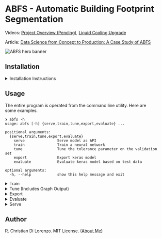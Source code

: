 # ABFS - Automatic Building Footprint Segmentation

Videos: [Project Overview (Pending)](#), [Liquid Cooling Upgrade](https://www.youtube.com/watch?v=Qdmf7I5BPtk)

Article: [Data Science from Concept to Production: A Case Study of ABFS](https://rcd.ai/abfs-project)

![ABFS hero banner](https://user-images.githubusercontent.com/634167/53965119-92100c80-40be-11e9-9568-e509db7b4870.jpg)

## Installation

<details>
  <summary>Installation Instructions</summary>
  
For this project, we'll use python 3.6.8. Go ahead and install `pyenv` if you don't already have it.

```
# * Install pyenv: https://github.com/pyenv/pyenv-installer
# * Add init commands to bash profile (bashrc, etc.)
# * Source shell before continuing

# Install proper version
pyenv install 3.6.8
```

Within the project directory, go ahead and setup a new virtual environment.

```
pyenv virtualenv 3.6.8 abfs-env
pyenv activate abfs-env
```

For `GDAL`, you'll need to install it separately through Homebrew/APT before installing the remaining requirements.

```
# Numpy must be installed BEFORE gdal (https://gis.stackexchange.com/a/274328)
pip install numpy

# On macOS:
brew install gdal

# On Debian/Ubuntu:
sudo apt-get install libgdal-dev
pip install \
  --global-option=build_ext \
  --global-option="-I/usr/include/gdal" GDAL==`gdal-config --version`
```

Now, go ahead and install the remaining dependencies.

```
pip install -r requirements.txt
```

For this program, you'll also need to decide whether to use a GPU-based backend.

```
# With CUDA-based GPU:
pip install tensorflow-gpu

# Without GPU:
pip install tensorflow
```

With these packages now available, install the command line utility.

```
python setup.py install
```

Verify it is installed properly by running the CLI.

```
abfs
```

If this returns an error about the command not being found, you may have to prepend the current python binary.

```
python -m abfs <COMMAND> <OPTIONS>
```
</details>


## Usage

The entire program is operated from the command line utility. Here are some examples.

```
❯ abfs -h
usage: abfs [-h] {serve,train,tune,export,evaluate} ...

positional arguments:
  {serve,train,tune,export,evaluate}
    serve               Serve model as API
    train               Train a neural network
    tune                Tune the tolerance parameter on the validation set
    export              Export keras model
    evaluate            Evaluate keras model based on test data

optional arguments:
  -h, --help            show this help message and exit
```

<details>
  <summary>Train</summary>

```
❯ abfs train -h
Using TensorFlow backend.
usage: abfs train [-h] [-lr LEARNING_RATE] [-s SIZE] [-e EPOCHS]
                  [-b BATCH_SIZE] [-mb MAX_BATCHES] [-gpus GPU_COUNT]

optional arguments:
  -h, --help            show this help message and exit
  -lr LEARNING_RATE, --learning-rate LEARNING_RATE
  -s SIZE, --size SIZE  Size of image
  -e EPOCHS, --epochs EPOCHS
  -b BATCH_SIZE, --batch-size BATCH_SIZE
                        Number of examples per batch
  -mb MAX_BATCHES, --max-batches MAX_BATCHES
                        Maximum batches per epoch
  -gpus GPU_COUNT, --gpu-count GPU_COUNT

❯ abfs train -lr 0.02 --batch-size 8 --epochs 150 -gpus 2
...
```
</details>


<details>
  <summary>Tune (Includes Graph Output)</summary>

```
❯ abfs tune -h
usage: abfs tune [-h] [-w WEIGHTS_PATH] [-e MAX_EXAMPLES] [-s SIZE]
                 [-gpus GPU_COUNT]

optional arguments:
  -h, --help            show this help message and exit
  -w WEIGHTS_PATH, --weights-path WEIGHTS_PATH
                        Path to hdf5 model weights
  -e MAX_EXAMPLES, --max-examples MAX_EXAMPLES
                        Max number of examples to validate against
  -s SIZE, --size SIZE  Size of image
  -gpus GPU_COUNT, --gpu-count GPU_COUNT

❯ abfs tune -w checkpoints/<INSERT WEIGHTS HERE>.hdf5 -gpus 2
Tuning of the tolerance parameter will occur on 431 images.
Loading weights from checkpoints/<INSERT WEIGHTS HERE>.hdf5
Calculating F1-Scores... This may take perhaps even an hour if no GPU.
F1-Score calculation complete: 7.31 seconds
Plot has been saved to /tmp/tmpsyo8l1vi.png. Please open to view.
Tuned tolerance: 0.70 w/ median=0.6974 stdev=0.1722
```

![F1-Score Tuning Results](https://user-images.githubusercontent.com/634167/53690640-83cb9480-3d3c-11e9-99e6-e0efd910e22f.png)
</details>
  
<details>
  <summary>Export</summary>

```
❯ abfs export -h
Using TensorFlow backend.
usage: abfs export [-h] [-s SIZE] [-o OUTPUT]

optional arguments:
  -h, --help            show this help message and exit
  -s SIZE, --size SIZE  Size of image
  -o OUTPUT, --output OUTPUT

❯ abfs export -s 512 -o architecture
Using TensorFlow backend.
Save to "models/architecture.json"
```
</details>

<details>
  <summary>Evaluate</summary>

```
❯ abfs evaluate -h
Using TensorFlow backend.
usage: abfs evaluate [-h] [-w WEIGHTS_PATH] [-b BATCH_SIZE] [-s SIZE]

optional arguments:
  -h, --help            show this help message and exit
  -w WEIGHTS_PATH, --weights-path WEIGHTS_PATH
                        Path to hdf5 model weights
  -b BATCH_SIZE, --batch-size BATCH_SIZE
                        Number of examples per batch
  -s SIZE, --size SIZE  Size of image

❯ abfs evaluate -w checkpoints/unet-d82jd2-0020-0.19.hdf5
...
Loading weights from "checkpoints/unet-d82jd2-0020-0.19.hdf5"
Results:
[('loss', 0.1882165691484708), ...
```
</details>

<details>
  <summary>Serve</summary>

```
❯ abfs serve -h
Using TensorFlow backend.
usage: abfs serve [-h] [-w WEIGHTS_PATH] [-m MODEL_PATH] [-a ADDRESS]
                  [-p PORT]

optional arguments:
  -h, --help            show this help message and exit
  -w WEIGHTS_PATH, --weights-path WEIGHTS_PATH
                        Path to hdf5 model weights
  -m MODEL_PATH, --model-path MODEL_PATH
                        Path to keras model JSON
  -a ADDRESS, --address ADDRESS
                        Address to bind server to
  -p PORT, --port PORT  Port for server to listen on

❯ abfs serve \
    --weights-path checkpoints/unet-d82jd2-0020-0.19.hdf5 \
    --model-path models/unet-d82jd2.json \
    --mapbox-api-key <INSERT KEY HERE>
Using TensorFlow backend.
Serving on 0.0.0.0:1337
```
</details>

## Author

R. Christian Di Lorenzo. MIT License. ([About Me](https://rcd.ai/about-me))
